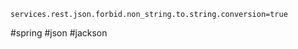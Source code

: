 ```property
services.rest.json.forbid.non_string.to.string.conversion=true
```

#spring #json #jackson